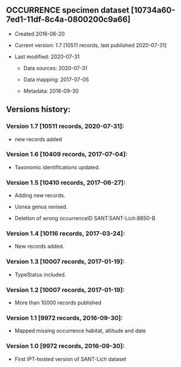 

## OCCURRENCE specimen dataset [10734a60-7ed1-11df-8c4a-0800200c9a66]

- Created 2016-06-20

- Current version: 1.7 [10511 records, last published 2020-07-31]

- Last modified: 2020-07-31

  - Data sources: 2020-07-31

  - Data mapping: 2017-07-05

  - Metadata: 2016-09-30

## Versions history:

### Version 1.7 [10511 records, 2020-07-31]:

- new records added

### Version 1.6 [10409 records, 2017-07-04]:

- Taxonomic identifications updated.

### Version 1.5 [10410 records, 2017-06-27]:

- Adding new records.

- Usnea genus revised.

- Deletion of wrong occurrenceID SANT:SANT-Lich:8850-B

### Version 1.4 [10116 records, 2017-03-24]:

- New records added.

### Version 1.3 [10007 records, 2017-01-19]:

- TypeStatus included.

### Version 1.2 [10007 records, 2017-01-19]:

- More than 10000 records published

### Version 1.1 [9972 records, 2016-09-30]:

- Mapped missing occurrence habitat, altitude and date

### Version 1.0 [9972 records, 2016-09-30]:

- First IPT-hosted version of SANT-Lich dataset